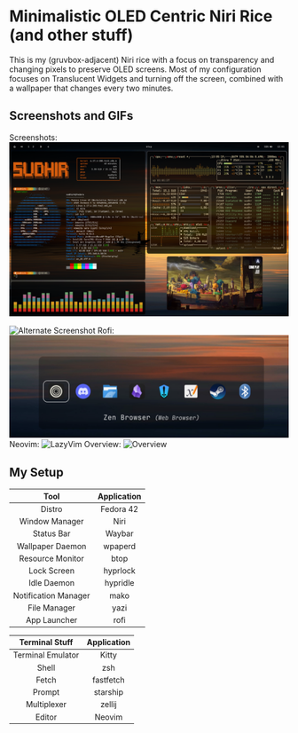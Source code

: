 # Minimalistic OLED Centric Niri Rice (and other stuff)

This is my (gruvbox-adjacent) Niri rice with a focus on transparency and changing pixels to preserve OLED screens. Most of my configuration focuses on Translucent Widgets and turning off the screen, combined with a wallpaper that changes every two minutes.

## Screenshots and GIFs

Screenshots:
![Main Screenshot](ScreenShots_GIFs/mainshot.png)

![Alternate Screenshot](ScreenShots_GIFs/alternative.png)
Rofi:
![Rofi](ScreenShots_GIFs/rofi.png)
Neovim:
![LazyVim](ScreenShots_GIFs/vim.png)
Overview:
![Overview](ScreenShots_GIFs/overview.png)
## My Setup

| Tool | Application |
|:-----------:|:----:|
| Distro | Fedora 42 |
| Window Manager | Niri |
| Status Bar | Waybar |
| Wallpaper Daemon | wpaperd|
| Resource Monitor | btop |
| Lock Screen | hyprlock |
| Idle Daemon | hypridle |
| Notification Manager | mako |
| File Manager | yazi |
| App Launcher | rofi |

| Terminal Stuff | Application |
|:--------------:|:------------:|
|Terminal Emulator|Kitty|
|Shell|zsh|
|Fetch|fastfetch|
|Prompt|starship|
|Multiplexer|zellij|
|Editor|Neovim|

